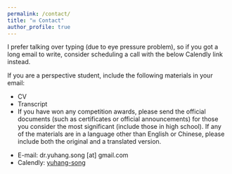 ```yaml
---
permalink: /contact/
title: "✉️ Contact"
author_profile: true
---
```

I prefer talking over typing (due to eye pressure problem), so if you got a long email to write, consider scheduling a call with the below Calendly link instead.

If you are a perspective student, include the following materials in your email:
- CV
- Transcript
- If you have won any competition awards, please send the official documents (such as certificates or official announcements) for those you consider the most significant (include those in high school). If any of the materials are in a language other than English or Chinese, please include both the original and a translated version.

* E-mail: dr.yuhang.song [at] gmail.com
* Calendly: [yuhang-song](https://calendly.com/yuhang-song/)